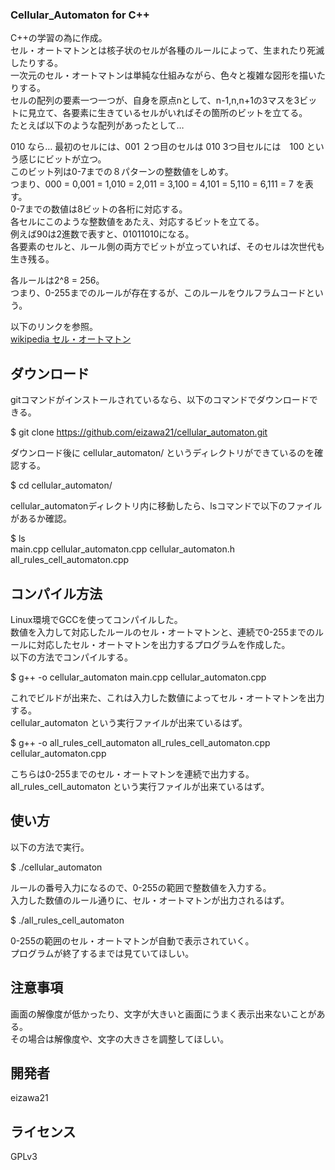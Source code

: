 ### Cellular_Automaton for C++
C++の学習の為に作成。\
セル・オートマトンとは核子状のセルが各種のルールによって、生まれたり死滅したりする。\
一次元のセル・オートマトンは単純な仕組みながら、色々と複雑な図形を描いたりする。\
セルの配列の要素一つ一つが、自身を原点nとして、n-1,n,n+1の3マスを3ビットに見立て、各要素に生きているセルがいればその箇所のビットを立てる。\
たとえば以下のような配列があったとして…

010 なら… 最初のセルには、001 ２つ目のセルは 010 3つ目セルには　100 という感じにビットが立つ。\
このビット列は0-7までの８パターンの整数値をしめす。\
つまり、000 = 0,001 = 1,010 = 2,011 = 3,100 = 4,101 = 5,110 = 6,111 = 7 を表す。\
0-7までの数値は8ビットの各桁に対応する。\
各セルにこのような整数値をあたえ、対応するビットを立てる。\
例えば90は2進数で表すと、01011010になる。\
各要素のセルと、ルール側の両方でビットが立っていれば、そのセルは次世代も生き残る。

各ルールは2^8 = 256。\
つまり、0-255までのルールが存在するが、このルールをウルフラムコードという。

以下のリンクを参照。\
[wikipedia セル・オートマトン](https://ja.wikipedia.org/wiki/%E3%82%BB%E3%83%AB%E3%83%BB%E3%82%AA%E3%83%BC%E3%83%88%E3%83%9E%E3%83%88%E3%83%B3)

## ダウンロード
gitコマンドがインストールされているなら、以下のコマンドでダウンロードできる。

$ git clone https://github.com/eizawa21/cellular_automaton.git

ダウンロード後に cellular_automaton/ というディレクトリができているのを確認する。

$ cd cellular_automaton/

cellular_automatonディレクトリ内に移動したら、lsコマンドで以下のファイルがあるか確認。

$ ls \
  main.cpp cellular_automaton.cpp cellular_automaton.h all_rules_cell_automaton.cpp

## コンパイル方法
Linux環境でGCCを使ってコンパイルした。\
数値を入力して対応したルールのセル・オートマトンと、連続で0-255までのルールに対応したセル・オートマトンを出力するプログラムを作成した。\
以下の方法でコンパイルする。

$ g++ -o cellular_automaton main.cpp cellular_automaton.cpp

これでビルドが出来た、これは入力した数値によってセル・オートマトンを出力する。\
cellular_automaton という実行ファイルが出来ているはず。

$ g++ -o all_rules_cell_automaton all_rules_cell_automaton.cpp cellular_automaton.cpp

こちらは0-255までのセル・オートマトンを連続で出力する。\
all_rules_cell_automaton という実行ファイルが出来ているはず。

## 使い方
以下の方法で実行。

$ ./cellular_automaton 

ルールの番号入力になるので、0-255の範囲で整数値を入力する。\
入力した数値のルール通りに、セル・オートマトンが出力されるはず。

$ ./all_rules_cell_automaton

0-255の範囲のセル・オートマトンが自動で表示されていく。\
プログラムが終了するまでは見ていてほしい。

## 注意事項
画面の解像度が低かったり、文字が大きいと画面にうまく表示出来ないことがある。\
その場合は解像度や、文字の大きさを調整してほしい。

## 開発者
eizawa21

## ライセンス
GPLv3

